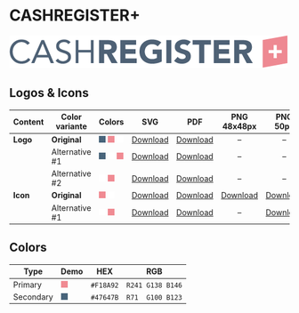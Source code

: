 # CASHREGISTER+

![CASHREGISTER+ Logo](cashregister-plus-logo-original-500px.png)

## Logos & Icons

| Content  | Color variante | Colors                           | SVG                         | PDF                         |          PNG 48x48px          |           PNG 50px            |         PNG 162x162px          | PNG 216x216px                  | PNG 500px                      | PNG 1000px                      |
| -------- | -------------- | -------------------------------- | --------------------------- | --------------------------- | :---------------------------: | :---------------------------: | :----------------------------: | ------------------------------ | ------------------------------ | ------------------------------- |
| **Logo** | **Original**   | ![Secondary] ![Primary] ![White] | [Download][LogoOriginalSVG] | [Download][LogoOriginalPDF] |               –               |               –               |               –                | –                              | [Download][LogoOriginalPNG500] | [Download][LogoOriginalPNG1000] |
|          | Alternative #1 | ![Secondary] ![White] ![Primary] | [Download][LogoAlt1SVG]     | [Download][LogoAlt1PDF]     |               –               |               –               |               –                | –                              | [Download][LogoAlt1PNG500]     | [Download][LogoAlt1PNG1000]     |
|          | Alternative #2 | ![White] ![Primary]              | [Download][LogoAlt2SVG]     | [Download][LogoAlt2PDF]     |               –               |               –               |               –                | –                              | [Download][LogoAlt2PNG500]     | [Download][LogoAlt2PNG1000]     |
| **Icon** | **Original**   | ![Primary] ![White]              | [Download][IconOriginalSVG] | [Download][IconOriginalPDF] | [Download][IconOriginalPNG48] | [Download][IconOriginalPNG50] | [Download][IconOriginalPNG162] | [Download][IconOriginalPNG216] | [Download][IconOriginalPNG500] | [Download][IconOriginalPNG1000] |
|          | Alternative #1 | ![White] ![Primary]              | [Download][IconAlt1SVG]     | [Download][IconAlt1PDF]     |               –               |   [Download][IconAlt1PNG50]   |               –                | –                              | [Download][IconAlt1PNG500]     | [Download][IconAlt1PNG1000]     |

## Colors

| Type      | Demo         | HEX       | RGB              |
| --------- | ------------ | --------- | ---------------- |
| Primary   | ![Primary]   | `#F18A92` | `R241 G138 B146` |
| Secondary | ![Secondary] | `#47647B` | `R71  G100 B123` |

[Primary]: ../helpful-media/F18A92.png
[Secondary]: ../helpful-media/47647B.png
[White]: ../helpful-media/FFFFFF.png

[LogoOriginalSVG]: cashregister-plus-logo-original.svg
[LogoOriginalPDF]: cashregister-plus-logo-original.pdf
[LogoOriginalPNG500]: cashregister-plus-logo-original-500px.png
[LogoOriginalPNG1000]: cashregister-plus-logo-original-1000px.png
[LogoAlt1SVG]: cashregister-plus-logo-alt1.svg
[LogoAlt1PDF]: cashregister-plus-logo-alt1.pdf
[LogoAlt1PNG500]: cashregister-plus-logo-alt1-500px.png
[LogoAlt1PNG1000]: cashregister-plus-logo-alt1-1000px.png
[LogoAlt2SVG]: cashregister-plus-logo-alt2.svg
[LogoAlt2PDF]: cashregister-plus-logo-alt2.pdf
[LogoAlt2PNG500]: cashregister-plus-logo-alt2-500px.png
[LogoAlt2PNG1000]: cashregister-plus-logo-alt2-1000px.png

[IconOriginalSVG]: cashregister-plus-icon-original.svg
[IconOriginalPDF]: cashregister-plus-icon-original.pdf
[IconOriginalPNG48]: cashregister-plus-icon-original-48x48px.png
[IconOriginalPNG50]: cashregister-plus-icon-original-50px.png
[IconOriginalPNG162]: cashregister-plus-icon-original-162x162px.png
[IconOriginalPNG216]: cashregister-plus-icon-original-216x216px.png
[IconOriginalPNG500]: cashregister-plus-icon-original-500px.png
[IconOriginalPNG1000]: cashregister-plus-icon-original-1000px.png
[IconAlt1SVG]: cashregister-plus-icon-alt1.svg
[IconAlt1PDF]: cashregister-plus-icon-alt1.pdf
[IconAlt1PNG50]: cashregister-plus-icon-alt1-50px.png
[IconAlt1PNG500]: cashregister-plus-icon-alt1-500px.png
[IconAlt1PNG1000]: cashregister-plus-icon-alt1-1000px.png
